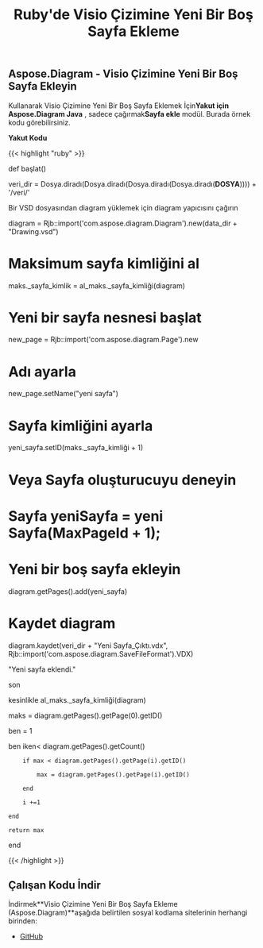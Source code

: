 ﻿---
title: Ruby'de Visio Çizimine Yeni Bir Boş Sayfa Ekleme
type: docs
weight: 20
url: /tr/java/insert-a-new-blank-page-into-a-visio-drawing-in-ruby/
---
## **Aspose.Diagram - Visio Çizimine Yeni Bir Boş Sayfa Ekleyin**
 Kullanarak Visio Çizimine Yeni Bir Boş Sayfa Eklemek İçin**Yakut için Aspose.Diagram Java** , sadece çağırmak**Sayfa ekle** modül. Burada örnek kodu görebilirsiniz.

**Yakut Kodu**

{{< highlight "ruby" >}}

 def başlat()

 veri_dir = Dosya.diradı(Dosya.diradı(Dosya.diradı(Dosya.diradı(__DOSYA__)))) + '/veri/'

 Bir VSD dosyasından diagram yüklemek için diagram yapıcısını çağırın

 diagram = Rjb::import('com.aspose.diagram.Diagram').new(data_dir + "Drawing.vsd")

 # Maksimum sayfa kimliğini al

 maks._sayfa_kimlik = al_maks._sayfa_kimliği(diagram)

 # Yeni bir sayfa nesnesi başlat

 new_page = Rjb::import('com.aspose.diagram.Page').new

 # Adı ayarla

 new_page.setName("yeni sayfa")



 # Sayfa kimliğini ayarla

 yeni_sayfa.setID(maks._sayfa_kimliği + 1)

 # Veya Sayfa oluşturucuyu deneyin

 # Sayfa yeniSayfa = yeni Sayfa(MaxPageId + 1);

 # Yeni bir boş sayfa ekleyin

 diagram.getPages().add(yeni_sayfa)

 # Kaydet diagram

 diagram.kaydet(veri_dir + "Yeni Sayfa_Çıktı.vdx", Rjb::import('com.aspose.diagram.SaveFileFormat').VDX)

 "Yeni sayfa eklendi."

son

kesinlikle al_maks._sayfa_kimliği(diagram)

maks = diagram.getPages().getPage(0).getID()

 ben = 1

 ben iken< diagram.getPages().getCount()

        if max < diagram.getPages().getPage(i).getID()

            max = diagram.getPages().getPage(i).getID()

        end

        i +=1

    end

    return max

end

{{< /highlight >}}
## **Çalışan Kodu İndir**
 İndirmek**Visio Çizimine Yeni Bir Boş Sayfa Ekleme (Aspose.Diagram)**aşağıda belirtilen sosyal kodlama sitelerinin herhangi birinden:

- [GitHub](https://github.com/asposediagram/Aspose.Diagram-for-Java/blob/master/Plugins/Aspose_Diagram_Java_for_Ruby/lib/asposediagramjava/Pages/addpage.rb)
